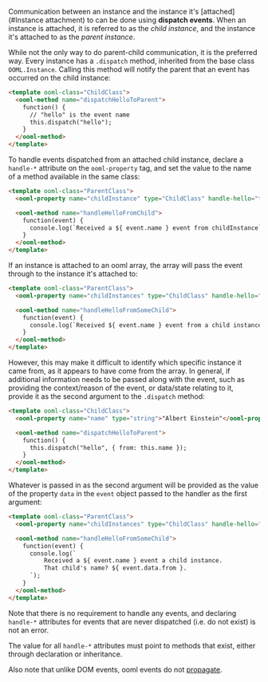 Communication between an instance and the instance it's [attached](#Instance attachment) to can be done using **dispatch events**. When an instance is attached, it is referred to as the *child instance*, and the instance it's attached to as the *parent instance*.

While not the only way to do parent-child communication, it is the preferred way. Every instance has a `.dispatch` method, inherited from the base class `OOML.Instance`. Calling this method will notify the parent that an event has occurred on the child instance:

```html
<template ooml-class="ChildClass">
  <ooml-method name="dispatchHelloToParent">
    function() {
      // "hello" is the event name
      this.dispatch("hello");
    }
  </ooml-method>
</template>
```

To handle events dispatched from an attached child instance, declare a `handle-*` attribute on the `ooml-property` tag, and set the value to the name of a method available in the same class:

```html
<template ooml-class="ParentClass">
  <ooml-property name="childInstance" type="ChildClass" handle-hello="this.handleHelloFromChild">{}</ooml-property>

  <ooml-method name="handleHelloFromChild">
    function(event) {
      console.log(`Received a ${ event.name } event from childInstance`);
    }
  </ooml-method>
</template>
```

If an instance is attached to an ooml array, the array will pass the event through to the instance it's attached to:

```html
<template ooml-class="ParentClass">
  <ooml-property name="childInstances" type="ChildClass" handle-hello="this.handleHelloFromSomeChild" array>[]</ooml-property>

  <ooml-method name="handleHelloFromSomeChild">
    function(event) {
      console.log(`Received ${ event.name } event from a child instance in the array childInstances`);
    }
  </ooml-method>
</template>
```

However, this may make it difficult to identify which specific instance it came from, as it appears to have come from the array. In general, if additional information needs to be passed along with the event, such as providing the context/reason of the event, or data/state relating to it, provide it as the second argument to the `.dispatch` method:

```html
<template ooml-class="ChildClass">
  <ooml-property name="name" type="string">"Albert Einstein"</ooml-property>

  <ooml-method name="dispatchHelloToParent">
    function() {
      this.dispatch("hello", { from: this.name });
    }
  </ooml-method>
</template>
```

Whatever is passed in as the second argument will be provided as the value of the property `data` in the `event` object passed to the handler as the first argument:

```html
<template ooml-class="ParentClass">
  <ooml-property name="childInstances" type="ChildClass" handle-hello="this.handleHelloFromSomeChild" array>[]</ooml-property>

  <ooml-method name="handleHelloFromSomeChild">
    function(event) {
      console.log(`
          Received a ${ event.name } event a child instance.
          That child's name? ${ event.data.from }.
      `);
    }
  </ooml-method>
</template>
```

Note that there is no requirement to handle any events, and declaring `handle-*` attributes for events that are never dispatched (i.e. do not exist) is not an error.

The value for all `handle-*` attributes must point to methods that exist, either through declaration or inheritance.

Also note that unlike DOM events, ooml events do not [propagate](https://www.w3.org/TR/DOM-Level-3-Events/#event-flow).
